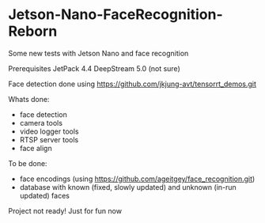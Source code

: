 # Jetson-Nano-FaceRecognition-Reborn
Some new tests with Jetson Nano and face recognition

Prerequisites
JetPack 4.4
DeepStream 5.0 (not sure)

Face detection done using https://github.com/jkjung-avt/tensorrt_demos.git

Whats done:
- face detection
- camera tools
- video logger tools
- RTSP server tools
- face align

To be done:
- face encodings (using https://github.com/ageitgey/face_recognition.git)
- database with known (fixed, slowly updated) and unknown (in-run updated) faces

Project not ready! Just for fun now
